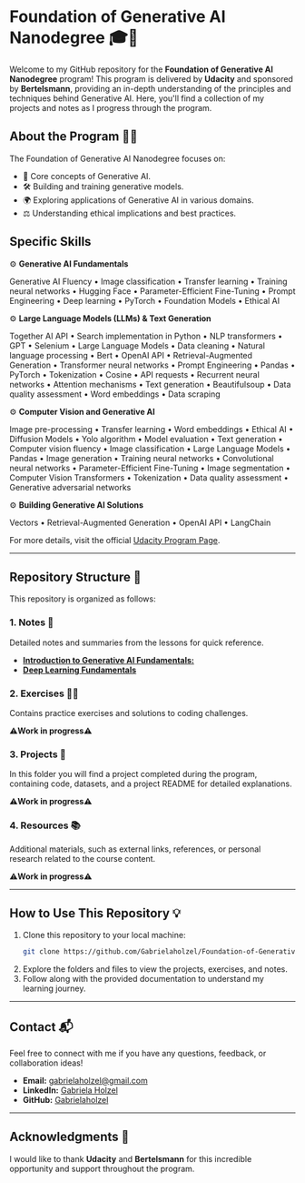 # Foundation of Generative AI Nanodegree 🎓🤖

Welcome to my GitHub repository for the **Foundation of Generative AI Nanodegree** program! This program is delivered by **Udacity** and sponsored by **Bertelsmann**, providing an in-depth understanding of the principles and techniques behind Generative AI. Here, you'll find a collection of my projects and notes as I progress through the program.

## About the Program 🧠✨

The Foundation of Generative AI Nanodegree focuses on:

- 🌟 Core concepts of Generative AI.
- 🛠️ Building and training generative models.
- 🌍 Exploring applications of Generative AI in various domains.
- ⚖️ Understanding ethical implications and best practices.

## Specific Skills

⚙️ **Generative AI Fundamentals**

Generative AI Fluency • Image classification • Transfer learning • Training neural networks • Hugging Face • Parameter-Efficient Fine-Tuning • Prompt Engineering • Deep learning • PyTorch • Foundation Models • Ethical AI

⚙️ **Large Language Models (LLMs) & Text Generation**

Together AI API • Search implementation in Python • NLP transformers • GPT • Selenium • Large Language Models • Data cleaning • Natural language processing • Bert • OpenAI API • Retrieval-Augmented Generation • Transformer neural networks • Prompt Engineering • Pandas • PyTorch • Tokenization • Cosine • API requests • Recurrent neural networks • Attention mechanisms • Text generation • Beautifulsoup • Data quality assessment • Word embeddings • Data scraping

⚙️ **Computer Vision and Generative AI**

Image pre-processing • Transfer learning • Word embeddings • Ethical AI • Diffusion Models • Yolo algorithm • Model evaluation • Text generation • Computer vision fluency • Image classification • Large Language Models • Pandas • Image generation • Training neural networks • Convolutional neural networks • Parameter-Efficient Fine-Tuning • Image segmentation • Computer Vision Transformers • Tokenization • Data quality assessment • Generative adversarial networks

⚙️ **Building Generative AI Solutions**

Vectors • Retrieval-Augmented Generation • OpenAI API • LangChain


For more details, visit the official [Udacity Program Page](https://www.udacity.com/course/generative-ai--nd608).

---

## Repository Structure 📂

This repository is organized as follows:

### 1. **Notes** 📝
Detailed notes and summaries from the lessons for quick reference.

- [**Introduction to Generative AI Fundamentals:**](https://github.com/Gabrielaholzel/Foundation-of-Generative-AI/tree/0b940898eb8d7231062d6ccf494ac98313551bbe/01-Introduction-to-Generative-AI-Fundamentals)
- [**Deep Learning Fundamentals**](https://github.com/Gabrielaholzel/Foundation-of-Generative-AI/tree/0b940898eb8d7231062d6ccf494ac98313551bbe/02-Deep-Learning-Fundamentals)

### 2. **Exercises** 🏋️‍♀️
Contains practice exercises and solutions to coding challenges.

⚠️**Work in progress**⚠️

### 3. **Projects** 🚀
In this folder you will find a project completed during the program, containing code, datasets, and a project README for detailed explanations.

⚠️**Work in progress**⚠️

### 4. **Resources** 📚
Additional materials, such as external links, references, or personal research related to the course content.

⚠️**Work in progress**⚠️

---

## How to Use This Repository 💡

1. Clone this repository to your local machine:
   ```bash
   git clone https://github.com/Gabrielaholzel/Foundation-of-Generative-AI.git
   ```
2. Explore the folders and files to view the projects, exercises, and notes.
3. Follow along with the provided documentation to understand my learning journey.

---

## Contact 📬

Feel free to connect with me if you have any questions, feedback, or collaboration ideas!

- **Email:** gabrielaholzel@gmail.com
- **LinkedIn:** [Gabriela Holzel](https://www.linkedin.com/in/gabrielaholzel/)
- **GitHub:** [Gabrielaholzel](https://github.com/Gabrielaholzel)

---

## Acknowledgments 🙏

I would like to thank **Udacity** and **Bertelsmann** for this incredible opportunity and support throughout the program.
